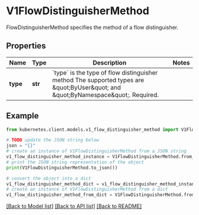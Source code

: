 # V1FlowDistinguisherMethod

FlowDistinguisherMethod specifies the method of a flow distinguisher.

## Properties

Name | Type | Description | Notes
------------ | ------------- | ------------- | -------------
**type** | **str** | &#x60;type&#x60; is the type of flow distinguisher method The supported types are \&quot;ByUser\&quot; and \&quot;ByNamespace\&quot;. Required. | 

## Example

```python
from kubernetes.client.models.v1_flow_distinguisher_method import V1FlowDistinguisherMethod

# TODO update the JSON string below
json = "{}"
# create an instance of V1FlowDistinguisherMethod from a JSON string
v1_flow_distinguisher_method_instance = V1FlowDistinguisherMethod.from_json(json)
# print the JSON string representation of the object
print(V1FlowDistinguisherMethod.to_json())

# convert the object into a dict
v1_flow_distinguisher_method_dict = v1_flow_distinguisher_method_instance.to_dict()
# create an instance of V1FlowDistinguisherMethod from a dict
v1_flow_distinguisher_method_from_dict = V1FlowDistinguisherMethod.from_dict(v1_flow_distinguisher_method_dict)
```
[[Back to Model list]](../README.md#documentation-for-models) [[Back to API list]](../README.md#documentation-for-api-endpoints) [[Back to README]](../README.md)


